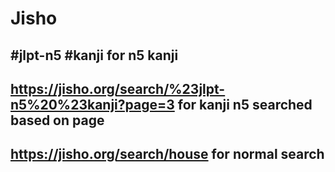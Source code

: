 # Jisho

## #jlpt-n5 #kanji for n5 kanji
## https://jisho.org/search/%23jlpt-n5%20%23kanji?page=3 for kanji n5 searched based on page

## https://jisho.org/search/house for normal search